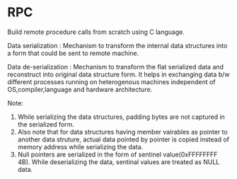 # RPC
Build remote procedure calls from scratch using C language.

Data serialization : 
Mechanism to transform the internal data structures into a form that could be sent to remote machine.

Data de-serialization : 
Mechanism to transform the flat serialized data and reconstruct into original data structure form.
It helps in exchanging data b/w different processes running on heterogenous machines independent of OS,compiler,language and hardware architecture.

Note: 
1. While serializing the data structures, padding bytes are not captured in the serialized form.
2. Also note that for data structures having member vairables as pointer to another data struture, actual data pointed by pointer is copied instead of memory address while serializing the data.
3. Null pointers are serialized in the form of sentinel value(0xFFFFFFFF 4B). While deserializing the data, sentinal values are treated as NULL data.

